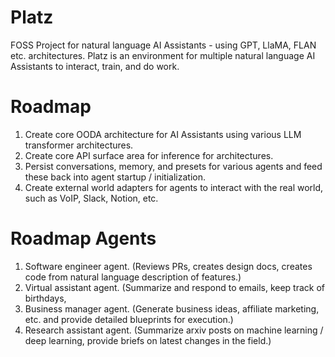 # Platz
FOSS Project for natural language AI Assistants - using GPT, LlaMA, FLAN etc. architectures.
Platz is an environment for multiple natural language AI Assistants to interact, train, and do work.

# Roadmap
1. Create core OODA architecture for AI Assistants using various LLM transformer architectures.
2. Create core API surface area for inference for architectures.
3. Persist conversations, memory, and presets for various agents and feed these back into agent startup / initialization.
4. Create external world adapters for agents to interact with the real world, such as VoIP, Slack, Notion, etc.

# Roadmap Agents
1. Software engineer agent.  (Reviews PRs, creates design docs, creates code from natural language description of features.)
2. Virtual assistant agent.  (Summarize and respond to emails, keep track of birthdays, 
3. Business manager agent.   (Generate business ideas, affiliate marketing, etc. and provide detailed blueprints for execution.)
4. Research assistant agent. (Summarize arxiv posts on machine learning / deep learning, provide briefs on latest changes in the field.)
